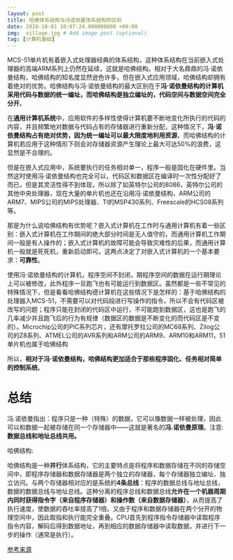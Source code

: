 ```yaml
---
layout: post
title: 哈佛体系结构与冯诺依曼体系结构的区别
date: 2018-10-01 10:07:24.000000000 +09:00
img:  village.jpg # Add image post (optional)
tag: [计算机基础]
---
```


MCS-51单片机有着嵌入式处理器经典的体系结构，这种体系结构在当前嵌入式处理器的高端ARM系列上仍然在延续，这就是哈佛结构。相对于大名鼎鼎的冯·诺依曼结构，哈佛结构的知名度显然逊色许多，但在嵌入式应用领域，哈佛结构却拥有着绝对的优势。哈佛结构与冯·诺依曼结构的最大区别在于**冯·诺依曼结构的计算机采用代码与数据的统一编址，而哈佛结构是独立编址的，代码空间与数据空间完全分开**。

在**通用计算机系统**中，应用软件的多样性使得计算机要不断地变化所执行的代码的内容，并且频繁地对数据与代码占有的存储器进行重新分配，这种情况下，**冯·诺依曼结构占有绝对优势，因为统一编址可以最大限度地利用资源**，而哈佛结构的计算机若应用于这种情形下则会对存储器资源产生理论上最大可达50%的浪费，这显然是不合理的。

但是在嵌入式应用中，系统要执行的任务相对单一，程序一般是固化在硬件里。当然这时使用冯·诺依曼结构也完全可以，代码区和数据区在编译时一次性分配好了而已，但是其灵活性得不到体现，所以除了如英特尔公司的8086，英特尔公司的其他中央处理器，现在大量的单片机也还在沿用冯·诺依曼结构，ARM公司的ARM7、MIPS公司的MIPS处理器、TI的MSP430系列、Freescale的HCS08系列等。

那是为什么说哈佛结构有优势呢？嵌入式计算机在工作时与通用计算机有着一些区别：嵌入式计算机在工作期间的绝大部分时间是无人值守的，而通用计算机工作期间一般是有人操作的；嵌入式计算机的故障可能会导致灾难性的后果，而通用计算机一般就是死死机，重新启动即可。这两点决定了对嵌入式计算机的一个基本要求：**可靠性**。

使用冯·诺依曼结构的计算机，程序空间不封闭，期程序空间的数据在运行期理论上可以被修改，此外程序一旦跑飞也有可能运行到数据区。虽然都是一些不常见的特殊情况下，但是看看哈佛结构德计算机在这些情况下是怎样的：基于哈佛结构的处理器入MCS-51，不需要可以对代码段进行写操作的指令，所以不会有代码区被改写的问题；程序只能在封闭的代码区中运行，不可能跑到数据区，这也是跑飞的几率减少并且跑飞后的行为有规律（数据区的数据是不断变化的而代码区是不变的）。Microchip公司的PIC系列芯片，还有摩托罗拉公司的MC68系列、Zilog公司的Z8系列、ATMEL公司的AVR系列和ARM公司的ARM9、ARM10和ARM11，51单片机也属于哈佛结构

所以，**相对于冯·诺依曼结构，哈佛结构更加适合于那些程序固化、任务相对简单的控制系统**。

# 总结
冯.诺依曼指出：程序只是一种（特殊）的数据，它可以像数据一样被处理，因此可以和数据一起被存储在同一个存储器中——这就是著名的**冯.诺依曼原理**。注意:**数据总线和地址总线共用。**

哈佛结构:

哈佛结构是一种**并行**体系结构，它的主要特点是将程序和数据存储在不同的存储空间中，即程序存储器和数据存储器是两个独立的存储器，每个存储器独立编址、独立访问。与两个存储器相对应的是系统的**4条总线**：程序的数据总线与地址总线，数据的数据总线与地址总线。这种分离的程序总线和数据总线**允许在一个机器周期内同时获得指令字（来自程序存储器）和操作数（来自数据存储器）**，从而提高了执行速度，使数据的吞吐率提高了1倍。又由于程序和数据存储器在两个分开的物理空间中，因此取指和执行能完全重叠。CPU首先到程序指令存储器中读取程序指令内容，解码后得到数据地址，再到相应的数据存储器中读取数据，并进行下一步的操作（通常是执行）。

[参考来源](https://www.cnblogs.com/li-hao/archive/2011/12/21/2296010.html)

